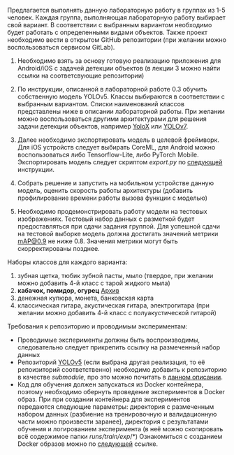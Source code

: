 

Предлагается выполнять данную лабораторную работу в группах из 1-5 человек. Каждая группа, выполняющая лабораторную работу выбирает свой вариант. В соответствии с выбранным вариантом необходимо будет работать с определенными видами объектов. Также проект необходимо вести в открытом GitHub репозитории (при желании можно воспользоваться сервисом GitLab).

1. Необходимо взять за основу готовую реализацию приложения для Android/iOS с задачей детекции объектов (в лекции 3 можно найти ссылки на соответсвующие репозитории)

2. По инструкции, описанной в лабораторной работе 0.3 обучить собственную модель YOLOv5. Классы выбираются в соответствии с выбранным вариантом. Списки наименований классов представлены ниже в описании лабораторной работы. При желании можно воспользоваться другими архитектурами для решения задачи детекции объектов, например [YoloX](https://github.com/Megvii-BaseDetection/YOLOX) или [YOLOv7](https://github.com/WongKinYiu/yolov7).

3. Далее необходимо экспортировать модель в целевой фреймворк. Для iOS устройств следует выбирать CoreML, для Android можно воспользоваться либо Tensorflow-Lite, либо PyTorch Mobile. Экспортировать модель следует скриптом *export.py* по [следующей](https://github.com/ultralytics/yolov5/issues/251) инструкции.

4. Собрать решение и запустить на мобильном устройстве данную модель, оценить скорость работы архитектуры (добавить профилирование времени работы вызова функции с моделью)

5. Необходимо продемонстрировать работу модели на тестовых изображениях. Тестовый набор данных с разметкой будет предоставляться при сдачи задания группой. Для успешной сдачи на тестовой выборке модель должна достигать значений метрики mAP@0.9 не ниже 0.8. Значения метрики могут быть скорректированы позднее.

Наборы классов для каждого варианта:

1. зубная щетка, тюбик зубной пасты, мыло (твердое, при желании можно добавить 4-й класс с тарой жидкого мыла)
2. **кабачок, помидор, огурец** [Архив](https://drive.google.com/drive/folders/1rr2rgtOItwTXJA6VKT3ntJ5eR89tvyQr?usp=share_link)
3. денежная купюра, монета, банковская карта
4. классическая гитара, акустическая гитара, электрогитара (при желании можно добавить 4-й класс с полуакустической гитарой)

Требования к репозиторию и проводимым экспериментам:

- Проводимые эксперименты должны быть воспроизводимы, следовательно следует прикрепить ссылку на размеченный набор данных
- Репозиторий [YOLOv5](https://github.com/ultralytics/yolov5) (если выбрана другая реализация, то её репоизиторий соответственно) необходимо добавить к репозиторию в качестве *submodule*, про это можно почитать в [данном описании](https://git-scm.com/book/ru/v2/%D0%98%D0%BD%D1%81%D1%82%D1%80%D1%83%D0%BC%D0%B5%D0%BD%D1%82%D1%8B-Git-%D0%9F%D0%BE%D0%B4%D0%BC%D0%BE%D0%B4%D1%83%D0%BB%D0%B8).
- Код для обучения должен запускаться из Docker контейнера, поэтому необходимо обернуть проведение экспериментов в Docker образ. При при создании контейнера для экспериментов передаются следующие параметры: 
    директория с размеченным набором данных (разбиение на тренировочную и валидационную части можно произвести заранее), директория с результатами обучения и логированием эксперимента (в неё можно скопировать всё содержимое папки *runs/train/exp*/*) 
    Ознакомиться с созданием Docker образов можно по [следующей](https://dker.ru/docs/docker-engine/learn-by-example/build-your-own-images/) ссылке.
